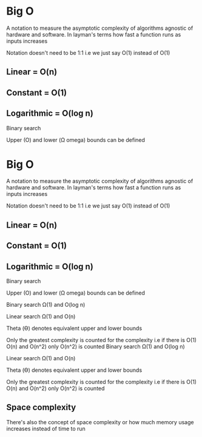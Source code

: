 # Big O

A notation to measure the asymptotic complexity of algorithms agnostic of hardware and software. In layman's terms how fast a function runs as inputs increases

Notation doesn't need to be 1:1 i.e we just say O(1) instead of O(1)

## Linear = O(n)

## Constant = O(1)

## Logarithmic = O(log n)
Binary search

Upper (O) and lower (Ω omega) bounds can be defined
# Big O

A notation to measure the asymptotic complexity of algorithms agnostic of hardware and software. In layman's terms how fast a function runs as inputs increases

Notation doesn't need to be 1:1 i.e we just say O(1) instead of O(1)

## Linear = O(n)

## Constant = O(1)

## Logarithmic = O(log n)
Binary search

Upper (O) and lower (Ω omega) bounds can be defined

Binary search Ω(1) and O(log n)

Linear search Ω(1) and O(n)

Theta (ϴ) denotes equivalent upper and lower bounds

Only the greatest complexity is counted for the complexity i.e if there is O(1) O(n) and O(n^2) only O(n^2) is counted
Binary search Ω(1) and O(log n)

Linear search Ω(1) and O(n)

Theta (ϴ) denotes equivalent upper and lower bounds

Only the greatest complexity is counted for the complexity i.e if there is O(1) O(n) and O(n^2) only O(n^2) is counted

## Space complexity

There's also the concept of space complexity or how much memory usage increases instead of time to run